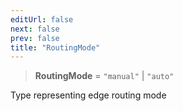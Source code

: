 ```yaml
---
editUrl: false
next: false
prev: false
title: "RoutingMode"
---
```


> **RoutingMode** = `"manual"` \| `"auto"`

Type representing edge routing mode
